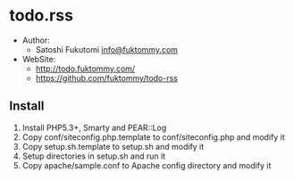 todo.rss
========

* Author:
    * Satoshi Fukutomi <info@fuktommy.com>
* WebSite:
    * http://todo.fuktommy.com/
    * https://github.com/fuktommy/todo-rss

Install
-------

1. Install PHP5.3+, Smarty and PEAR::Log
2. Copy conf/siteconfig.php.template to conf/siteconfig.php and modify it
3. Copy setup.sh.template to setup.sh and modify it
4. Setup directories in setup.sh and run it
5. Copy apache/sample.conf to Apache config directory and modify it
